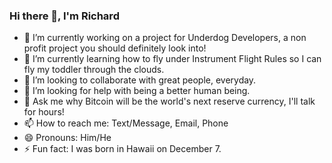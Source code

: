 ### Hi there 👋, I'm Richard


- 🔭 I’m currently working on a project for Underdog Developers, a non profit project you should definitely look into!
- 🌱 I’m currently learning how to fly under Instrument Flight Rules so I can fly my toddler through the clouds.
- 👯 I’m looking to collaborate with great people, everyday.
- 🤔 I’m looking for help with being a better human being. 
- 💬 Ask me why Bitcoin will be the world's next reserve currency, I'll talk for hours!
- 📫 How to reach me: Text/Message, Email, Phone
- 😄 Pronouns: Him/He
- ⚡ Fun fact: I was born in Hawaii on December 7.

